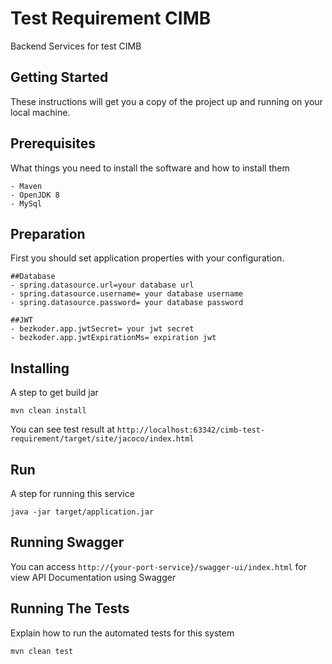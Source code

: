 # Test Requirement CIMB

Backend Services for test CIMB

## Getting Started

These instructions will get you a copy of the project up and running on your local machine.

## Prerequisites

What things you need to install the software and how to install them

```
- Maven
- OpenJDK 8
- MySql
```

## Preparation

First you should set application properties with your configuration. 

```
##Database
- spring.datasource.url=your database url
- spring.datasource.username= your database username
- spring.datasource.password= your database password

##JWT
- bezkoder.app.jwtSecret= your jwt secret
- bezkoder.app.jwtExpirationMs= expiration jwt
```

## Installing

A step to get build jar

```
mvn clean install
```
You can see test result at `http://localhost:63342/cimb-test-requirement/target/site/jacoco/index.html`

## Run

A step for running this service

```
java -jar target/application.jar
```

## Running Swagger
You can access `http://{your-port-service}/swagger-ui/index.html` for view API Documentation using Swagger

## Running The Tests

Explain how to run the automated tests for this system

```
mvn clean test
```